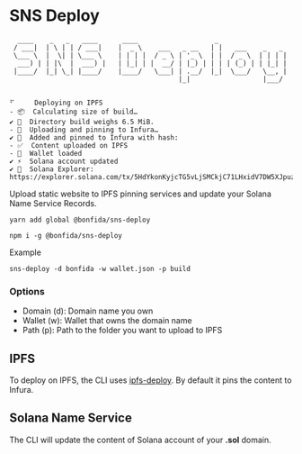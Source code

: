 # SNS Deploy

```
  ____    _   _   ____      ____                   _                 
 / ___|  | \ | | / ___|    |  _ \    ___   _ __   | |   ___    _   _ 
 \___ \  |  \| | \___ \    | | | |  / _ \ | '_ \  | |  / _ \  | | | |
  ___) | | |\  |  ___) |   | |_| | |  __/ | |_) | | | | (_) | | |_| |
 |____/  |_| \_| |____/    |____/   \___| | .__/  |_|  \___/   \__, |
                                          |_|                  |___/ 


⠋     Deploying on IPFS
- 📦  Calculating size of build…
✔ 🚚  Directory build weighs 6.5 MiB.
- 📠  Uploading and pinning to Infura…
✔ 📌  Added and pinned to Infura with hash:
- ✅  Content uploaded on IPFS
- 🦄  Wallet loaded
✔ ⚡️  Solana account updated
✔ 🧭  Solana Explorer: https://explorer.solana.com/tx/5HdYkonKyjcTG5vLjSMCkjC71LHxidV7DW5XJpuzCg5QfuHt9wxKcNYrGP9xEew2NrLXV98fRnzt2EgbfL9DXEEH
```

Upload static website to IPFS pinning services and update your Solana Name Service Records.

```
yarn add global @bonfida/sns-deploy
```

```
npm i -g @bonfida/sns-deploy
```

Example

```
sns-deploy -d bonfida -w wallet.json -p build
```

### Options

- Domain (d): Domain name you own
- Wallet (w): Wallet that owns the domain name
- Path (p): Path to the folder you want to upload to IPFS

## IPFS

To deploy on IPFS, the CLI uses [ipfs-deploy](https://github.com/ipfs-shipyard/ipfs-deploy). By default it pins the content to Infura.

## Solana Name Service

The CLI will update the content of Solana account of your **.sol** domain.

